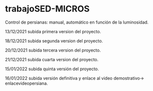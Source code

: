 # trabajoSED-MICROS
Control de persianas: manual, automático en función de la luminosidad.

13/12/2021  subida primera version del proyecto.

18/12/2021 subida segunda version del proyecto.

20/12/2021 subida tercera version del proyecto.

21/12/2021 subida cuarta version del proyecto.

15/01/2022 subida quinta versión del proyecto.

16/01/2022 subida versión definitiva y enlace al video demostrativo-> enlacevideopersiana.

